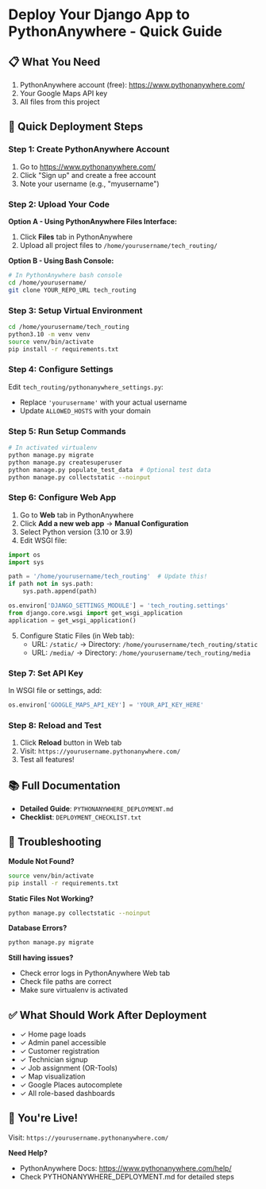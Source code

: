 # Deploy Your Django App to PythonAnywhere - Quick Guide

## 📋 What You Need

1. PythonAnywhere account (free): https://www.pythonanywhere.com/
2. Your Google Maps API key
3. All files from this project

## 🚀 Quick Deployment Steps

### Step 1: Create PythonAnywhere Account

1. Go to https://www.pythonanywhere.com/
2. Click "Sign up" and create a free account
3. Note your username (e.g., "myusername")

### Step 2: Upload Your Code

**Option A - Using PythonAnywhere Files Interface:**
1. Click **Files** tab in PythonAnywhere
2. Upload all project files to `/home/yourusername/tech_routing/`

**Option B - Using Bash Console:**
```bash
# In PythonAnywhere bash console
cd /home/yourusername/
git clone YOUR_REPO_URL tech_routing
```

### Step 3: Setup Virtual Environment

```bash
cd /home/yourusername/tech_routing
python3.10 -m venv venv
source venv/bin/activate
pip install -r requirements.txt
```

### Step 4: Configure Settings

Edit `tech_routing/pythonanywhere_settings.py`:
- Replace `'yourusername'` with your actual username
- Update `ALLOWED_HOSTS` with your domain

### Step 5: Run Setup Commands

```bash
# In activated virtualenv
python manage.py migrate
python manage.py createsuperuser
python manage.py populate_test_data  # Optional test data
python manage.py collectstatic --noinput
```

### Step 6: Configure Web App

1. Go to **Web** tab in PythonAnywhere
2. Click **Add a new web app** → **Manual Configuration**
3. Select Python version (3.10 or 3.9)
4. Edit WSGI file:

```python
import os
import sys

path = '/home/yourusername/tech_routing'  # Update this!
if path not in sys.path:
    sys.path.append(path)

os.environ['DJANGO_SETTINGS_MODULE'] = 'tech_routing.settings'
from django.core.wsgi import get_wsgi_application
application = get_wsgi_application()
```

5. Configure Static Files (in Web tab):
   - URL: `/static/` → Directory: `/home/yourusername/tech_routing/static`
   - URL: `/media/` → Directory: `/home/yourusername/tech_routing/media`

### Step 7: Set API Key

In WSGI file or settings, add:
```python
os.environ['GOOGLE_MAPS_API_KEY'] = 'YOUR_API_KEY_HERE'
```

### Step 8: Reload and Test

1. Click **Reload** button in Web tab
2. Visit: `https://yourusername.pythonanywhere.com/`
3. Test all features!

## 📚 Full Documentation

- **Detailed Guide**: `PYTHONANYWHERE_DEPLOYMENT.md`
- **Checklist**: `DEPLOYMENT_CHECKLIST.txt`

## 🐛 Troubleshooting

**Module Not Found?**
```bash
source venv/bin/activate
pip install -r requirements.txt
```

**Static Files Not Working?**
```bash
python manage.py collectstatic --noinput
```

**Database Errors?**
```bash
python manage.py migrate
```

**Still having issues?**
- Check error logs in PythonAnywhere Web tab
- Check file paths are correct
- Make sure virtualenv is activated

## ✅ What Should Work After Deployment

- ✓ Home page loads
- ✓ Admin panel accessible
- ✓ Customer registration
- ✓ Technician signup
- ✓ Job assignment (OR-Tools)
- ✓ Map visualization
- ✓ Google Places autocomplete
- ✓ All role-based dashboards

## 🎉 You're Live!

Visit: `https://yourusername.pythonanywhere.com/`

**Need Help?**
- PythonAnywhere Docs: https://www.pythonanywhere.com/help/
- Check PYTHONANYWHERE_DEPLOYMENT.md for detailed steps

